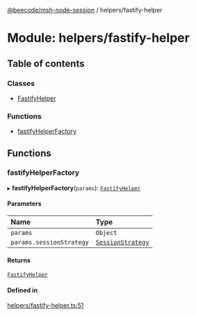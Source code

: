 [@beecode/msh-node-session](../README.md) / helpers/fastify-helper

# Module: helpers/fastify-helper

## Table of contents

### Classes

- [FastifyHelper](../classes/helpers_fastify_helper.FastifyHelper.md)

### Functions

- [fastifyHelperFactory](helpers_fastify_helper.md#fastifyhelperfactory)

## Functions

### fastifyHelperFactory

▸ **fastifyHelperFactory**(`params`): [`FastifyHelper`](../classes/helpers_fastify_helper.FastifyHelper.md)

#### Parameters

| Name | Type |
| :------ | :------ |
| `params` | `Object` |
| `params.sessionStrategy` | [`SessionStrategy`](../interfaces/session_strategy_session_strategy.SessionStrategy.md) |

#### Returns

[`FastifyHelper`](../classes/helpers_fastify_helper.FastifyHelper.md)

#### Defined in

[helpers/fastify-helper.ts:51](https://github.com/beecode-rs/msh-node-session/blob/d83dc09/src/helpers/fastify-helper.ts#L51)
